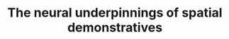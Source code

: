 ---
title: "The neural underpinnings of spatial demonstratives"
description: "Spatial demonstratives are words like 'this' and 'that' used to direct manipulate people's attentional focus. They are extremely frequent, yet far from simple. Understanding what they refer to requires not only knowing language, but also the context in which they are pronounced.  \n 
As part of my PhD, I ran a naturalistic fMRI study combining synthesized dialogical narratives, fast multiband acquisition, and finite impulse response modeling to understand how the brain makes sense of them.  \n
I found that spatial words engaged dorsal regions of the brain implicated not only in language, but in various aspects of visuospatial cognition, supporting distributed views of language processing.  \n 
This study has been published in *NeuroImage*, and it is available here https://www.sciencedirect.com/science/article/pii/S1053811919307190"
#repo: ""
tags: ["fMRI", "spatial cognition", "neuroimaging", "language", "research methods"]
weight: 8
draft: false
---